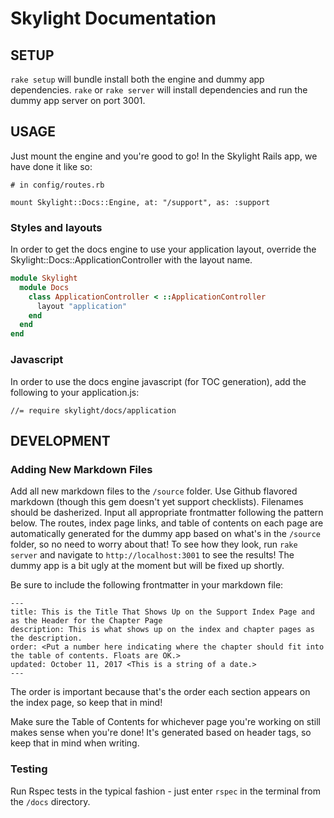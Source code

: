 # Skylight Documentation

## SETUP
`rake setup` will bundle install both the engine and dummy app dependencies.
`rake` or `rake server` will install dependencies and run the dummy app server on port 3001.

## USAGE

Just mount the engine and you're good to go! In the Skylight Rails app, we have done it like so:

```
# in config/routes.rb

mount Skylight::Docs::Engine, at: "/support", as: :support
```

### Styles and layouts

In order to get the docs engine to use your application layout, override the Skylight::Docs::ApplicationController with the layout name.

```ruby
module Skylight
  module Docs
    class ApplicationController < ::ApplicationController
      layout "application"
    end
  end
end
```

### Javascript

In order to use the docs engine javascript (for TOC generation), add the following to your application.js:

```
//= require skylight/docs/application
```

## DEVELOPMENT

### Adding New Markdown Files
Add all new markdown files to the `/source` folder. Use Github flavored markdown (though this gem doesn't yet support checklists). Filenames should be dasherized. Input all appropriate frontmatter following the pattern below.
The routes, index page links, and table of contents on each page are automatically generated for the dummy app based on what's in the `/source` folder, so no need to worry about that!
To see how they look, run `rake server` and navigate to `http://localhost:3001` to see the results! The dummy app is a bit ugly at the moment but will be fixed up shortly.

Be sure to include the following frontmatter in your markdown file:

```
---
title: This is the Title That Shows Up on the Support Index Page and as the Header for the Chapter Page
description: This is what shows up on the index and chapter pages as the description.
order: <Put a number here indicating where the chapter should fit into the table of contents. Floats are OK.>
updated: October 11, 2017 <This is a string of a date.>
---
```

The order is important because that's the order each section appears on the index page, so keep that in mind!

Make sure the Table of Contents for whichever page you're working on still makes sense when you're done! It's generated based on header tags, so keep that in mind when writing.

### Testing

Run Rspec tests in the typical fashion - just enter `rspec` in the terminal from the `/docs` directory.
